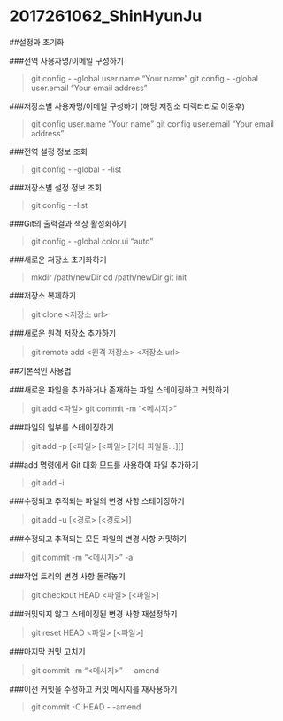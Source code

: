 # 2017261062_ShinHyunJu

##설정과 초기화

###전역 사용자명/이메일 구성하기
>git config - -global user.name “Your name”
>git config - -global user.email “Your email address”

###저장소별 사용자명/이메일 구성하기 (해당 저장소 디렉터리로 이동후)
>git config user.name “Your name”
>git config user.email “Your email address”

###전역 설정 정보 조회
>git config - -global - -list

###저장소별 설정 정보 조회
>git config - -list

###Git의 출력결과 색상 활성화하기
>git config - -global color.ui “auto”

###새로운 저장소 초기화하기
>mkdir /path/newDir
>cd /path/newDir
>git init

###저장소 복제하기
>git clone <저장소 url>

###새로운 원격 저장소 추가하기
>git remote add <원격 저장소> <저장소 url>

##기본적인 사용법

###새로운 파일을 추가하거나 존재하는 파일 스테이징하고 커밋하기
>git add <파일>
>git commit -m “<메시지>”

###파일의 일부를 스테이징하기
>git add -p [<파일> [<파일> [기타 파일들…]]]

###add 명령에서 Git 대화 모드를 사용하여 파일 추가하기
>git add -i

###수정되고 추적되는 파일의 변경 사항 스테이징하기
>git add -u [<경로> [<경로>]]

###수정되고 추적되는 모든 파일의 변경 사항 커밋하기
>git commit -m “<메시지>” -a

###작업 트리의 변경 사항 돌려놓기
>git checkout HEAD <파일> [<파일>]

###커밋되지 않고 스테이징된 변경 사항 재설정하기
>git reset HEAD <파일> [<파일>]

###마지막 커밋 고치기
>git commit -m “<메시지>” - -amend

###이전 커밋을 수정하고 커밋 메시지를 재사용하기
>git commit -C HEAD - -amend
